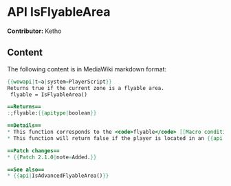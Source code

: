 # API IsFlyableArea

**Contributor:** Ketho

## Content

The following content is in MediaWiki markdown format:

```mediawiki
{{wowapi|t=a|system=PlayerScript}}
Returns true if the current zone is a flyable area.
 flyable = IsFlyableArea()

==Returns==
:;flyable:{{apitype|boolean}}

==Details==
* This function corresponds to the <code>flyable</code> [[Macro conditionals|macro conditional]].
* This function will return false if the player is located in an {{api|IsIndoors|indoors}} area where mounts typically cannot be used.

==Patch changes==
* {{Patch 2.1.0|note=Added.}}

==See also==
* {{api|IsAdvancedFlyableArea()}}
```
